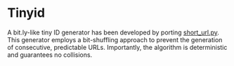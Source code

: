 # Tinyid

A bit.ly-like tiny ID generator has been developed by porting [short_url.py](https://github.com/mozillazg/ShortURL/blob/master/shorturl/libs/short_url.py).
This generator employs a bit-shuffling approach to prevent the generation of consecutive, predictable URLs.
Importantly, the algorithm is deterministic and guarantees no collisions.
